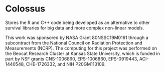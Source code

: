 # Colossus
Stores the R and C++ code being developed as an alternative to other survival libraries for big data and more complex non-linear models.

This work was sponsored by NASA Grant 80NSSC19M0161 through a subcontract from the National Council on Radiation Protection and Measurements (NCRP).
The computing for this project was performed on the Beocat Research Cluster at Kansas State University, which is funded in part by NSF grants CNS-1006860, EPS-1006860, EPS-0919443, ACI-1440548, CHE-1726332, and NIH P20GM113109.
